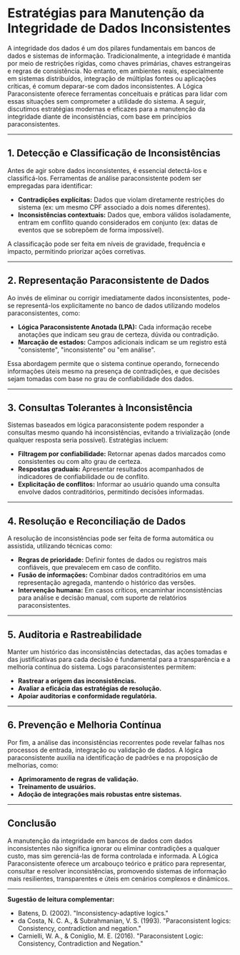 
# Estratégias para Manutenção da Integridade de Dados Inconsistentes

A integridade dos dados é um dos pilares fundamentais em bancos de dados e sistemas de informação. Tradicionalmente, a integridade é mantida por meio de restrições rígidas, como chaves primárias, chaves estrangeiras e regras de consistência. No entanto, em ambientes reais, especialmente em sistemas distribuídos, integração de múltiplas fontes ou aplicações críticas, é comum deparar-se com dados inconsistentes. A Lógica Paraconsistente oferece ferramentas conceituais e práticas para lidar com essas situações sem comprometer a utilidade do sistema. A seguir, discutimos estratégias modernas e eficazes para a manutenção da integridade diante de inconsistências, com base em princípios paraconsistentes.

---

## 1. **Detecção e Classificação de Inconsistências**

Antes de agir sobre dados inconsistentes, é essencial detectá-los e classificá-los. Ferramentas de análise paraconsistente podem ser empregadas para identificar:

- **Contradições explícitas:** Dados que violam diretamente restrições do sistema (ex: um mesmo CPF associado a dois nomes diferentes).
- **Inconsistências contextuais:** Dados que, embora válidos isoladamente, entram em conflito quando considerados em conjunto (ex: datas de eventos que se sobrepõem de forma impossível).

A classificação pode ser feita em níveis de gravidade, frequência e impacto, permitindo priorizar ações corretivas.

---

## 2. **Representação Paraconsistente de Dados**

Ao invés de eliminar ou corrigir imediatamente dados inconsistentes, pode-se representá-los explicitamente no banco de dados utilizando modelos paraconsistentes, como:

- **Lógica Paraconsistente Anotada (LPA):** Cada informação recebe anotações que indicam seu grau de certeza, dúvida ou contradição.
- **Marcação de estados:** Campos adicionais indicam se um registro está "consistente", "inconsistente" ou "em análise".

Essa abordagem permite que o sistema continue operando, fornecendo informações úteis mesmo na presença de contradições, e que decisões sejam tomadas com base no grau de confiabilidade dos dados.

---

## 3. **Consultas Tolerantes à Inconsistência**

Sistemas baseados em lógica paraconsistente podem responder a consultas mesmo quando há inconsistências, evitando a trivialização (onde qualquer resposta seria possível). Estratégias incluem:

- **Filtragem por confiabilidade:** Retornar apenas dados marcados como consistentes ou com alto grau de certeza.
- **Respostas graduais:** Apresentar resultados acompanhados de indicadores de confiabilidade ou de conflito.
- **Explicitação de conflitos:** Informar ao usuário quando uma consulta envolve dados contraditórios, permitindo decisões informadas.

---

## 4. **Resolução e Reconciliação de Dados**

A resolução de inconsistências pode ser feita de forma automática ou assistida, utilizando técnicas como:

- **Regras de prioridade:** Definir fontes de dados ou registros mais confiáveis, que prevalecem em caso de conflito.
- **Fusão de informações:** Combinar dados contraditórios em uma representação agregada, mantendo o histórico das versões.
- **Intervenção humana:** Em casos críticos, encaminhar inconsistências para análise e decisão manual, com suporte de relatórios paraconsistentes.

---

## 5. **Auditoria e Rastreabilidade**

Manter um histórico das inconsistências detectadas, das ações tomadas e das justificativas para cada decisão é fundamental para a transparência e a melhoria contínua do sistema. Logs paraconsistentes permitem:

- **Rastrear a origem das inconsistências.**
- **Avaliar a eficácia das estratégias de resolução.**
- **Apoiar auditorias e conformidade regulatória.**

---

## 6. **Prevenção e Melhoria Contínua**

Por fim, a análise das inconsistências recorrentes pode revelar falhas nos processos de entrada, integração ou validação de dados. A lógica paraconsistente auxilia na identificação de padrões e na proposição de melhorias, como:

- **Aprimoramento de regras de validação.**
- **Treinamento de usuários.**
- **Adoção de integrações mais robustas entre sistemas.**

---

## **Conclusão**

A manutenção da integridade em bancos de dados com dados inconsistentes não significa ignorar ou eliminar contradições a qualquer custo, mas sim gerenciá-las de forma controlada e informada. A Lógica Paraconsistente oferece um arcabouço teórico e prático para representar, consultar e resolver inconsistências, promovendo sistemas de informação mais resilientes, transparentes e úteis em cenários complexos e dinâmicos.

---
**Sugestão de leitura complementar:**  
- Batens, D. (2002). "Inconsistency-adaptive logics."  
- da Costa, N. C. A., & Subrahmanian, V. S. (1993). "Paraconsistent logics: Consistency, contradiction and negation."  
- Carnielli, W. A., & Coniglio, M. E. (2016). "Paraconsistent Logic: Consistency, Contradiction and Negation."
```
